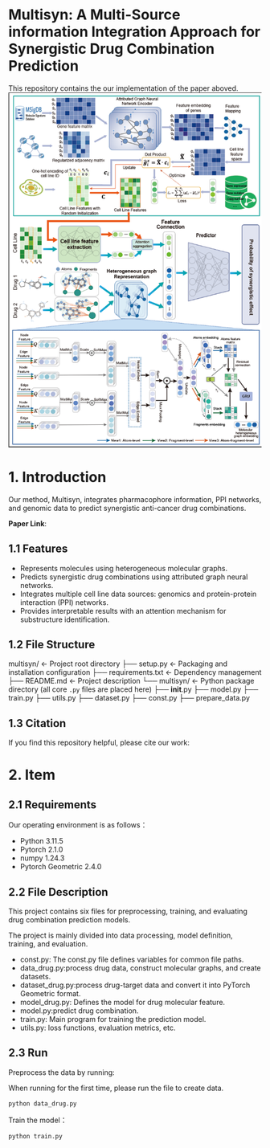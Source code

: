 # Multisyn: A Multi-Source information Integration Approach for Synergistic Drug Combination Prediction

This repository contains the our implementation of the paper aboved.
![Multisyn Architecture](Multisyn.png)

# 1. Introduction

Our method, Multisyn, integrates pharmacophore information, PPI networks, and genomic data to predict synergistic anti-cancer drug combinations.

**Paper Link**:

<!-- Author Name et al., "Multisyn: Leveraging Graph Neural Networks for Synergistic Drug Combination Prediction", Journal Name, Year. -->

## 1.1 Features

- Represents molecules using heterogeneous molecular graphs.
- Predicts synergistic drug combinations using attributed graph neural networks.
- Integrates multiple cell line data sources: genomics and protein-protein interaction (PPI) networks.
- Provides interpretable results with an attention mechanism for substructure identification.

## 1.2 File Structure

multisyn/             ← Project root directory
├── setup.py          ← Packaging and installation configuration
├── requirements.txt  ← Dependency management
├── README.md         ← Project description
└── multisyn/         ← Python package directory (all core `.py` files are placed here)
    ├── __init__.py
    ├── model.py
    ├── train.py
    ├── utils.py
    ├── dataset.py
    ├── const.py
    ├── prepare_data.py

## 1.3 Citation

If you find this repository helpful, please cite our work:

# 2. Item
## 2.1 Requirements

Our operating environment is as follows：
- Python 3.11.5
- Pytorch 2.1.0
- numpy 1.24.3
- Pytorch Geometric 2.4.0

## 2.2 File Description

This project contains six files for preprocessing, training, and evaluating drug combination prediction models.

The project is mainly divided into data processing, model definition, training, and evaluation.

- const.py: The const.py file defines variables for common file paths.    
- data_drug.py:process drug data, construct molecular graphs, and create datasets.  
- dataset_drug.py:process drug-target data and convert it into PyTorch Geometric format.   
- model_drug.py: Defines the model for drug molecular feature.   
- model.py:predict drug combination.  
- train.py: Main program for training the prediction model.    
- utils.py: loss functions, evaluation metrics, etc.  


## 2.3 Run
Preprocess the data by running:

When running for the first time, please run the file to create data. 

```bash
python data_drug.py
```

Train the model：
 ```bash
 python train.py
 ```
